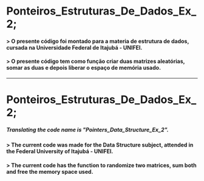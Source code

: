 # Ponteiros_Estruturas_De_Dados_Ex_2;

#### > O presente código foi montado para a materia de estrutura de dados, cursada na Universidade Federal de Itajubá - UNIFEI.

#### >  O presente código tem como função criar duas matrizes aleatórias, somar as duas e depois liberar o espaço de memória usado.
----------
# Ponteiros_Estruturas_De_Dados_Ex_2;
##### Translating the code name is "Pointers_Data_Structure_Ex_2".

#### > The current code was made for the Data Structure subject, attended in the Federal University of Itajubá - UNIFEI.

#### > The current code has the function to randomize two matrices, sum both and free the memory space used.

